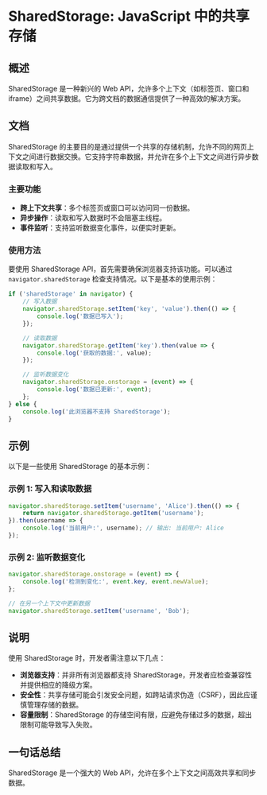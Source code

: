 <!--
Meta Description: # SharedStorage: JavaScript 中的共享存储 ## 概述 SharedStorage 是一种新兴的 Web API，允许多个上下文（如标签页、窗口和 iframe）之间共享数据。它为跨文档的数据通信提供了一种高效的解决方案。 ## 文档 SharedStorage 的主要目的...
Meta Keywords: sharedstorage, navigator, console, log, event
-->

# SharedStorage: JavaScript 中的共享存储

## 概述
SharedStorage 是一种新兴的 Web API，允许多个上下文（如标签页、窗口和 iframe）之间共享数据。它为跨文档的数据通信提供了一种高效的解决方案。

## 文档
SharedStorage 的主要目的是通过提供一个共享的存储机制，允许不同的网页上下文之间进行数据交换。它支持字符串数据，并允许在多个上下文之间进行异步数据读取和写入。

### 主要功能
- **跨上下文共享**：多个标签页或窗口可以访问同一份数据。
- **异步操作**：读取和写入数据时不会阻塞主线程。
- **事件监听**：支持监听数据变化事件，以便实时更新。

### 使用方法
要使用 SharedStorage API，首先需要确保浏览器支持该功能。可以通过 `navigator.sharedStorage` 检查支持情况。以下是基本的使用示例：

```javascript
if ('sharedStorage' in navigator) {
    // 写入数据
    navigator.sharedStorage.setItem('key', 'value').then(() => {
        console.log('数据已写入');
    });

    // 读取数据
    navigator.sharedStorage.getItem('key').then(value => {
        console.log('获取的数据:', value);
    });

    // 监听数据变化
    navigator.sharedStorage.onstorage = (event) => {
        console.log('数据已更新:', event);
    };
} else {
    console.log('此浏览器不支持 SharedStorage');
}
```

## 示例
以下是一些使用 SharedStorage 的基本示例：

### 示例 1: 写入和读取数据
```javascript
navigator.sharedStorage.setItem('username', 'Alice').then(() => {
    return navigator.sharedStorage.getItem('username');
}).then(username => {
    console.log('当前用户:', username); // 输出: 当前用户: Alice
});
```

### 示例 2: 监听数据变化
```javascript
navigator.sharedStorage.onstorage = (event) => {
    console.log('检测到变化:', event.key, event.newValue);
};

// 在另一个上下文中更新数据
navigator.sharedStorage.setItem('username', 'Bob');
```

## 说明
使用 SharedStorage 时，开发者需注意以下几点：

- **浏览器支持**：并非所有浏览器都支持 SharedStorage，开发者应检查兼容性并提供相应的降级方案。
- **安全性**：共享存储可能会引发安全问题，如跨站请求伪造（CSRF），因此应谨慎管理存储的数据。
- **容量限制**：SharedStorage 的存储空间有限，应避免存储过多的数据，超出限制可能导致写入失败。

## 一句话总结
SharedStorage 是一个强大的 Web API，允许在多个上下文之间高效共享和同步数据。